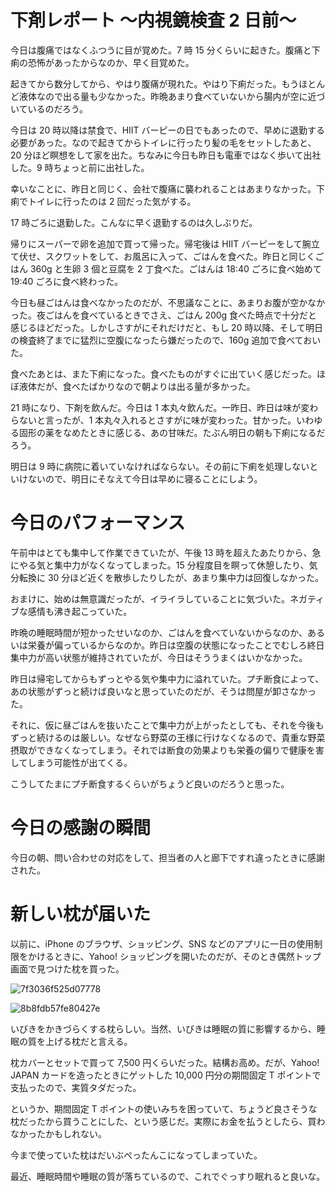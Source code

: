 # 下剤レポート 〜内視鏡検査 2 日前〜
今日は腹痛ではなくふつうに目が覚めた。7 時 15 分くらいに起きた。腹痛と下痢の恐怖があったからなのか、早く目覚めた。

起きてから数分してから、やはり腹痛が現れた。やはり下痢だった。もうほとんど液体なので出る量も少なかった。昨晩あまり食べていないから腸内が空に近づいているのだろう。

今日は 20 時以降は禁食で、HIIT バーピーの日でもあったので、早めに退勤する必要があった。なので起きてからトイレに行ったり髪の毛をセットしたあと、20 分ほど瞑想をして家を出た。ちなみに今日も昨日も電車ではなく歩いて出社した。9 時ちょっと前に出社した。

幸いなことに、昨日と同じく、会社で腹痛に襲われることはあまりなかった。下痢でトイレに行ったのは 2 回だった気がする。

17 時ごろに退勤した。こんなに早く退勤するのは久しぶりだ。

帰りにスーパーで卵を追加で買って帰った。帰宅後は HIIT バーピーをして腕立て伏せ、スクワットをして、お風呂に入って、ごはんを食べた。昨日と同じくごはん 360g と生卵 3 個と豆腐を 2 丁食べた。ごはんは 18:40 ごろに食べ始めて 19:40 ごろに食べ終わった。

今日も昼ごはんは食べなかったのだが、不思議なことに、あまりお腹が空かなかった。夜ごはんを食べているときでさえ、ごはん 200g 食べた時点で十分だと感じるほどだった。しかしさすがにそれだけだと、もし 20 時以降、そして明日の検査終了までに猛烈に空腹になったら嫌だったので、160g 追加で食べておいた。

食べたあとは、また下痢になった。食べたものがすぐに出ていく感じだった。ほぼ液体だが、食べたばかりなので朝よりは出る量が多かった。

21 時になり、下剤を飲んだ。今日は 1 本丸々飲んだ。一昨日、昨日は味が変わらないと言ったが、1 本丸々入れるとさすがに味が変わった。甘かった。いわゆる固形の薬をなめたときに感じる、あの甘味だ。たぶん明日の朝も下痢になるだろう。

明日は 9 時に病院に着いていなければならない。その前に下痢を処理しないといけないので、明日にそなえて今日は早めに寝ることにしよう。

# 今日のパフォーマンス
午前中はとても集中して作業できていたが、午後 13 時を超えたあたりから、急にやる気と集中力がなくなってしまった。15 分程度目を瞑って休憩したり、気分転換に 30 分ほど近くを散歩したりしたが、あまり集中力は回復しなかった。

おまけに、始めは無意識だったが、イライラしていることに気づいた。ネガティブな感情も沸き起こっていた。

昨晩の睡眠時間が短かったせいなのか、ごはんを食べていないからなのか、あるいは栄養が偏っているからなのか。昨日は空腹の状態になったことでむしろ終日集中力が高い状態が維持されていたが、今日はそううまくはいかなかった。

昨日は帰宅してからもずっとやる気や集中力に溢れていた。プチ断食によって、あの状態がずっと続けば良いなと思っていたのだが、そうは問屋が卸さなかった。

それに、仮に昼ごはんを抜いたことで集中力が上がったとしても、それを今後もずっと続けるのは厳しい。なぜなら野菜の王様に行けなくなるので、貴重な野菜摂取ができなくなってしまう。それでは断食の効果よりも栄養の偏りで健康を害してしまう可能性が出てくる。

こうしてたまにプチ断食するくらいがちょうど良いのだろうと思った。

# 今日の感謝の瞬間
今日の朝、問い合わせの対応をして、担当者の人と廊下ですれ違ったときに感謝された。

# 新しい枕が届いた
以前に、iPhone のブラウザ、ショッピング、SNS などのアプリに一日の使用制限をかけるときに、Yahoo! ショッピングを開いたのだが、そのとき偶然トップ画面で見つけた枕を買った。

![7f3036f525d07778](https://noraworld.github.io/box-bulbasaur/2019/09/7f3036f525d07778.jpg)

![8b8fdb57fe80427e](https://noraworld.github.io/box-bulbasaur/2019/09/8b8fdb57fe80427e.jpg)

いびきをかきづらくする枕らしい。当然、いびきは睡眠の質に影響するから、睡眠の質を上げる枕だと言える。

枕カバーとセットで買って 7,500 円くらいだった。結構お高め。だが、Yahoo! JAPAN カードを造ったときにゲットした 10,000 円分の期間固定 T ポイントで支払ったので、実質タダだった。

というか、期間固定 T ポイントの使いみちを困っていて、ちょうど良さそうな枕だったから買うことにした、という感じだ。実際にお金を払うとしたら、買わなかったかもしれない。

今まで使っていた枕はだいぶぺったんこになってしまっていた。

最近、睡眠時間や睡眠の質が落ちているので、これでぐっすり眠れると良いな。
